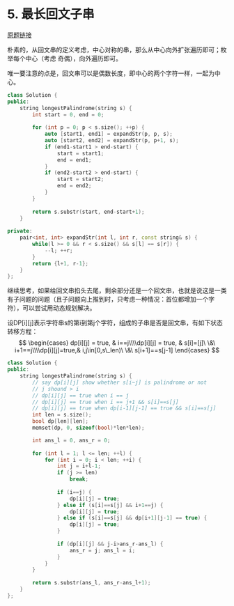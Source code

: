 # 5. 最长回文子串

[原题链接](https://leetcode-cn.com/problems/longest-palindromic-substring/)

朴素的，从回文串的定义考虑，中心对称的串，那么从中心向外扩张遍历即可；枚举每个中心（考虑 奇偶），向外遍历即可。

唯一要注意的点是，回文串可以是偶数长度，即中心的两个字符一样，一起为中心。

```cpp
class Solution {
public:
    string longestPalindrome(string s) {
        int start = 0, end = 0;
        
        for (int p = 0; p < s.size(); ++p) {
            auto [start1, end1] = expandStr(p, p, s);
            auto [start2, end2] = expandStr(p, p+1, s);
            if (end1-start1 > end-start) {
                start = start1;
                end = end1;
            }
            if (end2-start2 > end-start) {
                start = start2;
                end = end2;
            }
        }
        
        return s.substr(start, end-start+1);
    }
    
private:
    pair<int, int> expandStr(int l, int r, const string& s) {
        while(l >= 0 && r < s.size() && s[l] == s[r]) {
            --l; ++r;
        }
        return {l+1, r-1};
    }
};
```

继续思考，如果给回文串掐头去尾，剩余部分还是一个回文串，也就是说这是一类有子问题的问题（且子问题向上推到时，只考虑一种情况：首位都增加一个字符），可以尝试用动态规划解决。

设DP[i][j]表示字符串s的第i到第j个字符，组成的子串是否是回文串，有如下状态转移方程：
$$
\begin{cases}
dp[i][j] = true, & i==j\\\\dp[i][j] = true, & s[i]=[j]\ \&\ i+1==j\\\\dp[i][j]=true,& i,j\in[0,s\_len)\ \&\  s[i+1]==s[j-1]
\end{cases}
$$

```cpp
class Solution {
public:
    string longestPalindrome(string s) {
        // say dp[i][j] show whether s[i~j] is palindrome or not
        // j shound > i
        // dp[i][j] == true when i == j
        // dp[i][j] == true when i == j+1 && s[i]==s[j]
        // dp[i][j] == true when dp[i-1][j-1] == true && s[i]==s[j]
        int len = s.size();
        bool dp[len][len];
        memset(dp, 0, sizeof(bool)*len*len);

        int ans_l = 0, ans_r = 0;
        
        for (int l = 1; l <= len; ++l) {
            for (int i = 0; i < len; ++i) {
                int j = i+l-1;
                if (j >= len)
                    break;
                
                if (i==j) {
                    dp[i][j] = true;
                } else if (s[i]==s[j] && i+1==j) {
                    dp[i][j] = true;
                } else if (s[i]==s[j] && dp[i+1][j-1] == true) {
                    dp[i][j] = true;
                }
                
                if (dp[i][j] && j-i>ans_r-ans_l) {
                    ans_r = j; ans_l = i;
                }
            }
        }
        
        return s.substr(ans_l, ans_r-ans_l+1);
    }
};
```
